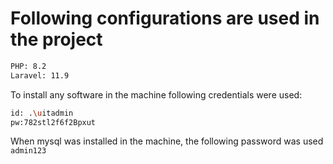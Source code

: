 # Following configurations are used in the project

````bash
PHP: 8.2
Laravel: 11.9

````

To install any software in the machine following credentials were used:
````bash
id: .\uitadmin
pw:782stl2f6f2Bpxut
````

When mysql was installed in the machine, the following password was used `admin123`